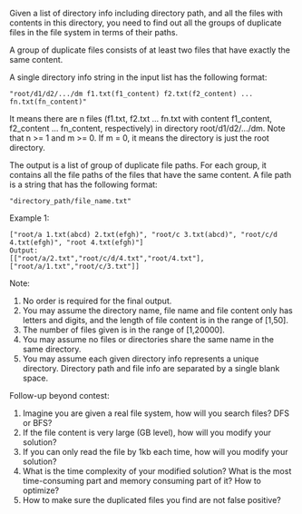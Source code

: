 Given a list of directory info including directory path, and all the files with contents in this directory, you need to find out all the groups of duplicate files in the file system in terms of their paths.

A group of duplicate files consists of at least two files that have exactly the same content.

A single directory info string in the input list has the following format:

```"root/d1/d2/.../dm f1.txt(f1_content) f2.txt(f2_content) ... fn.txt(fn_content)"```

It means there are n files (f1.txt, f2.txt ... fn.txt with content f1_content, f2_content ... fn_content, respectively) in directory root/d1/d2/.../dm. Note that n >= 1 and m >= 0. If m = 0, it means the directory is just the root directory.

The output is a list of group of duplicate file paths. For each group, it contains all the file paths of the files that have the same content. A file path is a string that has the following format:

```"directory_path/file_name.txt"```

Example 1:
```Input:
["root/a 1.txt(abcd) 2.txt(efgh)", "root/c 3.txt(abcd)", "root/c/d 4.txt(efgh)", "root 4.txt(efgh)"]
Output:  
[["root/a/2.txt","root/c/d/4.txt","root/4.txt"],["root/a/1.txt","root/c/3.txt"]]
```
Note:
1. No order is required for the final output.
2. You may assume the directory name, file name and file content only has letters and digits, and the length of file content is in the range of [1,50].
3. The number of files given is in the range of [1,20000].
4. You may assume no files or directories share the same name in the same directory.
5. You may assume each given directory info represents a unique directory. Directory path and file info are separated by a single blank space.

Follow-up beyond contest:
1. Imagine you are given a real file system, how will you search files? DFS or BFS?
2. If the file content is very large (GB level), how will you modify your solution?
3. If you can only read the file by 1kb each time, how will you modify your solution?
4. What is the time complexity of your modified solution? What is the most time-consuming part and memory consuming part of it? How to optimize?
5. How to make sure the duplicated files you find are not false positive?